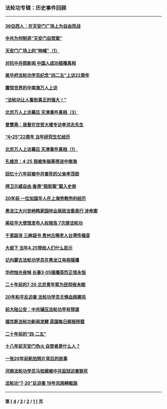 ### 法轮功专辑：历史事件回顾
---
#### [36位西人：在天安门广场上为自由而战](../../pages/nf5793/n13390029.md?03020430) 
#### [中共为何制造“天安门自焚案”](../../pages/nf5793/n13183270.md?03020430) 
#### [天安门广场上的“呐喊”（1）](../../pages/nf5793/n13105277.md?03020430) 
#### [对抗中共假新闻 中国人成功插播真相](../../pages/nf5793/n12910618.md?03020430) 
#### [美华府法轮功学员纪念“四二五”上访22周年](../../pages/nf5793/n12904445.md?03020430) 
#### [震惊世界的中南海万人上访](../../pages/nf5793/n12903976.md?03020430) 
#### [“法轮功让人看到真正的强大！”](../../pages/nf5793/n12903195.md?03020430) 
#### [北京万人上访幕后 天津事件真相（3）](../../pages/nf5793/n12902807.md?03020430) 
#### [曾慧燕：我曾在世贸大楼专访李洪志先生](../../pages/nf5793/n12898729.md?03020430) 
#### [“4•25”22周年 当年研究生忆经历](../../pages/nf5793/n12894152.md?03020430) 
#### [北京万人上访幕后 天津事件真相（1）](../../pages/nf5793/n12885174.md?03020430) 
#### [孔维京：4·25 我被朱镕基带进中南海](../../pages/nf5793/n12864987.md?03020430) 
#### [回忆十六年前被中共害死的父亲李茂勋](../../pages/nf5793/n12880270.md?03020430) 
#### [捍卫示威自由 香港“阻街案”载入史册](../../pages/nf5793/n12811245.md?03020430) 
#### [20年前 一位加国华人在上海劳教所的经历](../../pages/nf5793/n12707932.md?03020430) 
#### [黑龙江大兴安岭韩家园林业局政法委恶行 涉命案](../../pages/nf5793/n12622815.md?03020430) 
#### [美驻华大使馆发布人权报告 7次提法轮功](../../pages/nf5793/n12520541.md?03020430) 
#### [千里跋涉 三麻袋书 贵州古稀老人台湾传福音](../../pages/nf5793/n12198750.md?03020430) 
#### [大疫下 当年4.25带给人们什么启示](../../pages/nf5793/n12058565.md?03020430) 
#### [记内蒙古法轮功学员在黑龙江电视插播](../../pages/nf5793/n11699194.md?03020430) 
#### [华府烛光夜悼 长春3·05插播英烈正信永恒](../../pages/nf5793/n11397432.md?03020430) 
#### [二十年前的7·20 北京青年郭为民彻夜未眠](../../pages/nf5793/n11354195.md?03020430) 
#### [20年和平反迫害 法轮功学员无惧血雨腥风](../../pages/nf5793/n11348279.md?03020430) 
#### [前大陆公安：中共镇压法轮功早有预谋](../../pages/nf5793/n11352168.md?03020430) 
#### [福克斯法轮功新闻发酵  英国每日邮报转载](../../pages/nf5793/n11285952.md?03020430) 
#### [二十年前的“四·二五”](../../pages/nf5793/n11207639.md?03020430) 
#### [十八年前天安门伪火 自焚者是什么人？](../../pages/nf5793/n10996556.md?03020430) 
#### [一张20年前航拍照片背后的故事](../../pages/nf5793/n10693797.md?03020430) 
#### [河南法轮功学员马桂娥被中共监狱迫害致死](../../pages/nf5793/n10684974.md?03020430) 
#### [法轮功“7‧20”反迫害 19年风雨崎岖路](../../pages/nf5793/n10570834.md?03020430) 

---
#### 第 [ [4](./4.md?03020430) / [3](./3.md?03020430) / [2](./2.md?03020430) / [1](./1.md?03020430) ] 页

